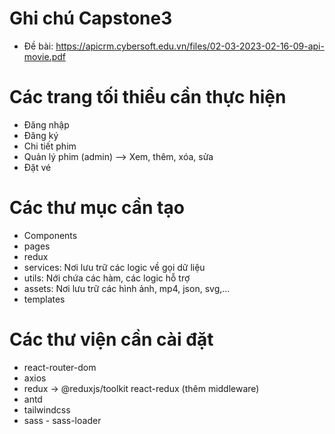 # Ghi chú Capstone3

-   Đề bài: https://apicrm.cybersoft.edu.vn/files/02-03-2023-02-16-09-api-movie.pdf

# Các trang tối thiểu cần thực hiện

-   Đăng nhập
-   Đăng ký
-   Chi tiết phim
-   Quản lý phim (admin) --> Xem, thêm, xóa, sửa
-   Đặt vé

# Các thư mục cần tạo

-   Components
-   pages
-   redux
-   services: Nơi lưu trữ các logic về gọi dữ liệu
-   utils: Nới chứa các hàm, các logic hỗ trợ
-   assets: Nơi lưu trữ các hình ảnh, mp4, json, svg,...
-   templates

# Các thư viện cần cài đặt

-   react-router-dom
-   axios
-   redux -> @reduxjs/toolkit react-redux (thêm middleware)
-   antd
-   tailwindcss
-   sass - sass-loader
